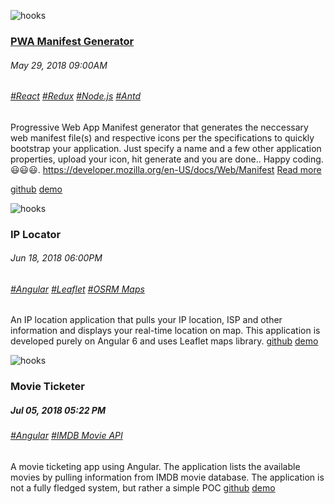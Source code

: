 ![hooks](/images/100000.png)
### [PWA Manifest Generator](/p10001.md)
###### May 29, 2018 09:00AM
###### [#React](/react) [#Redux](/redux) [#Node.js](/node) [#Antd](/antd)
Progressive Web App Manifest generator that generates the neccessary web manifest file(s) and respective icons per the 
specifications to quickly bootstrap your application. Just specify a name and a few other application properties, 
upload your icon, hit generate and you are done.. Happy coding. 😃😃😃.
<a href='https://developer.mozilla.org/en-US/docs/Web/Manifest'>https://developer.mozilla.org/en-US/docs/Web/Manifest</a>
[Read more](/p10001.md)

[github](https://github.com/simonkiruku/pwa-client)
[demo](https://skdev.work/apps/pwa)

![hooks](/images/100001.png)
### IP Locator
###### Jun 18, 2018 06:00PM
###### [#Angular](/react) [#Leaflet](/redux) [#OSRM Maps](/node)
An IP location application that pulls your IP location, ISP and other information and displays your real-time location on map.
This application is developed purely on Angular 6 and uses Leaflet maps library.
[github](https://github.com/simonkiruku/pwa-client)
[demo](https://skdev.work/apps/pwa)

![hooks](/images/100002.png)
### Movie Ticketer
##### Jul 05, 2018 05:22 PM
###### [#Angular](/react) [#IMDB Movie API](/redux)
A movie ticketing app using Angular. The application lists the available movies by pulling information from IMDB movie database. 
The application is not a fully fledged system, but rather a simple POC
[github](https://github.com/simonkiruku/pwa-client)
[demo](https://skdev.work/apps/pwa)
